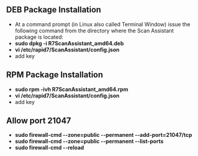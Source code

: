 ## DEB Package Installation
- At  a  command  prompt  (in  Linux  also  called  Terminal  Window)  issue  the  following  command from the directory where the Scan Assistant package is located:
- **sudo dpkg -i R7ScanAssistant_amd64.deb**
- **vi /etc/rapid7/ScanAssistant/config.json**
- add key
## RPM Package Installation
- **sudo rpm -ivh R7ScanAssistant_amd64.rpm**
- **vi /etc/rapid7/ScanAssistant/config.json**
- add key 
## Allow port 21047
- **sudo firewall-cmd --zone=public --permanent --add-port=21047/tcp**
- **sudo firewall-cmd --zone=public --permanent --list-ports**
- **sudo firewall-cmd --reload**
